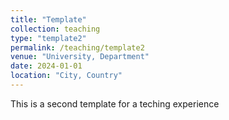 ```yaml
---
title: "Template"
collection: teaching
type: "template2"
permalink: /teaching/template2
venue: "University, Department"
date: 2024-01-01
location: "City, Country"
---
```


This is a second template for a teching experience